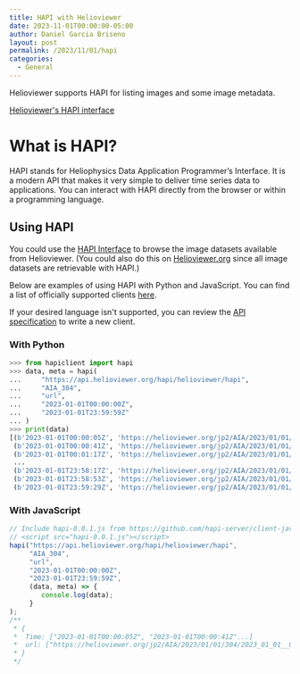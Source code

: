 ```yaml
---
title: HAPI with Helioviewer
date: 2023-11-01T00:00:00-05:00
author: Daniel Garcia Briseno
layout: post
permalink: /2023/11/01/hapi
categories:
  - General
---
```


Helioviewer supports HAPI for listing images and some image metadata.

[Helioviewer's HAPI interface](https://api.helioviewer.org/hapi/)

# What is HAPI?

HAPI stands for Heliophysics Data Application Programmer’s Interface.
It is a modern API that makes it very simple to deliver time series data to applications.
You can interact with HAPI directly from the browser or within a programming language.

## Using HAPI

You could use the [HAPI Interface](https://api.helioviewer.org/hapi/) to browse
the image datasets available from Helioviewer.
(You could also do this on [Helioviewer.org](https://helioviewer.org) since all image datasets are retrievable with HAPI.)

Below are examples of using HAPI with Python and JavaScript.
You can find a list of officially supported clients [here](https://github.com/hapi-server/?q=client-&type=all).

If your desired language isn't supported, you can review the [API specification](https://github.com/hapi-server/data-specification)
to write a new client.

### With Python
```python
>>> from hapiclient import hapi
>>> data, meta = hapi(
...     "https://api.helioviewer.org/hapi/helioviewer/hapi",
...     "AIA_304",
...     "url",
...     "2023-01-01T00:00:00Z",
...     "2023-01-01T23:59:59Z"
... )
>>> print(data)
[(b'2023-01-01T00:00:05Z', 'https://helioviewer.org/jp2/AIA/2023/01/01/304/2023_01_01__00_00_05_129__SDO_AIA_AIA_304.jp2')
 (b'2023-01-01T00:00:41Z', 'https://helioviewer.org/jp2/AIA/2023/01/01/304/2023_01_01__00_00_41_131__SDO_AIA_AIA_304.jp2')
 (b'2023-01-01T00:01:17Z', 'https://helioviewer.org/jp2/AIA/2023/01/01/304/2023_01_01__00_01_17_130__SDO_AIA_AIA_304.jp2')
 ...
 (b'2023-01-01T23:58:17Z', 'https://helioviewer.org/jp2/AIA/2023/01/01/304/2023_01_01__23_58_17_132__SDO_AIA_AIA_304.jp2')
 (b'2023-01-01T23:58:53Z', 'https://helioviewer.org/jp2/AIA/2023/01/01/304/2023_01_01__23_58_53_131__SDO_AIA_AIA_304.jp2')
 (b'2023-01-01T23:59:29Z', 'https://helioviewer.org/jp2/AIA/2023/01/01/304/2023_01_01__23_59_29_140__SDO_AIA_AIA_304.jp2')]
```

### With JavaScript
```javascript
// Include hapi-0.0.1.js from https://github.com/hapi-server/client-javascript
// <script src="hapi-0.0.1.js"></script>
hapi("https://api.helioviewer.org/hapi/helioviewer/hapi",
     "AIA_304",
     "url",
     "2023-01-01T00:00:00Z",
     "2023-01-01T23:59:59Z",
     (data, meta) => {
        console.log(data);
     }
);
/**
 * {
 *  Time: ["2023-01-01T00:00:05Z", "2023-01-01T00:00:41Z"...]
 *  url: ["https://helioviewer.org/jp2/AIA/2023/01/01/304/2023_01_01__00_00_05_129__SDO_AIA_AIA_304.jp2"...]
 * }
 */
```